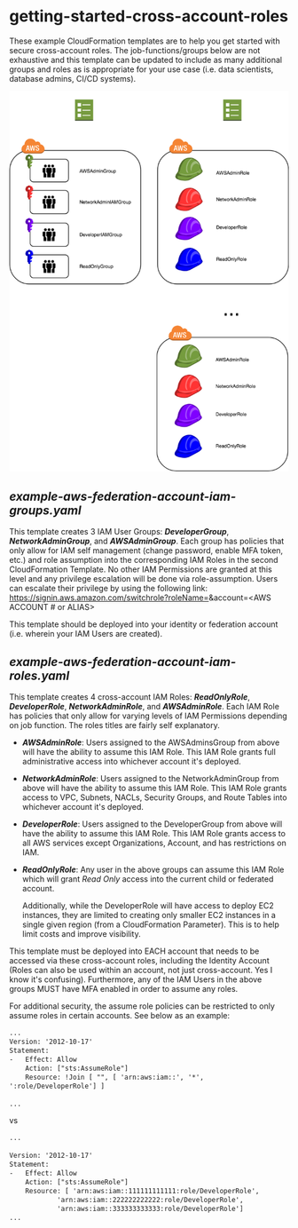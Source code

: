 
# getting-started-cross-account-roles

These example CloudFormation templates are to help you get started with secure cross-account roles. The job-functions/groups below are not exhaustive and this template can be updated to include as many additional groups and roles as is appropriate for your use case (i.e. data scientists, database admins, CI/CD systems).

![Diagram](example-diagram.png)

## ***example-aws-federation-account-iam-groups.yaml***

This template creates 3 IAM User Groups: ***DeveloperGroup***, ***NetworkAdminGroup***, and ***AWSAdminGroup***. Each group has policies that only allow for IAM self management (change password, enable MFA token, etc.) and role assumption into the corresponding IAM Roles in the second CloudFormation Template. No other IAM Permissions are granted at this level and any privilege escalation will be done via role-assumption. Users can escalate their privilege by using the following link: https://signin.aws.amazon.com/switchrole?roleName=<IAM ROLE NAME TO BE ASSUMED>&account=<AWS ACCOUNT # or ALIAS>


This template should be deployed into your identity or federation account (i.e. wherein your IAM Users are created).  

## ***example-aws-federation-account-iam-roles.yaml***

This template creates 4 cross-account IAM Roles: ***ReadOnlyRole***, ***DeveloperRole***, ***NetworkAdminRole***, and ***AWSAdminRole***. Each IAM Role has policies that only allow for varying levels of IAM Permissions depending on job function. The roles titles are fairly self explanatory.

* ***AWSAdminRole***: Users assigned to the AWSAdminsGroup from above will have the ability to assume this IAM Role. This IAM Role grants full administrative access into whichever account it's deployed.

* ***NetworkAdminRole***: Users assigned to the NetworkAdminGroup from above will have the ability to assume this IAM Role. This IAM Role grants access to VPC, Subnets, NACLs, Security Groups, and Route Tables into whichever account it's deployed.

* ***DeveloperRole***: Users assigned to the DeveloperGroup from above will have the ability to assume this IAM Role. This IAM Role grants access to all AWS services except Organizations, Account, and has restrictions on IAM.

* ***ReadOnlyRole***: Any user in the above groups can assume this IAM Role which will grant *Read Only* access into the current child or federated account.

	Additionally, while the DeveloperRole will have access to deploy EC2 instances, they are limited to creating only smaller EC2 instances in a single given region (from a CloudFormation Parameter). This is to help limit costs and improve visibility.

This template must be deployed into EACH account that needs to be accessed via these cross-account roles, including the Identity Account (Roles can also be used within an account, not just cross-account. Yes I know it's confusing). Furthermore, any of the IAM Users in the above groups MUST have MFA enabled in order to assume any roles.

For additional security, the assume role policies can be restricted to only assume roles in certain accounts. See below as an example:

```
...
Version: '2012-10-17'
Statement:
-  	Effect: Allow
	Action: ["sts:AssumeRole"]
	Resource: !Join [ "", [ 'arn:aws:iam::', '*', ':role/DeveloperRole'] ]

...
```

vs
```
...

Version: '2012-10-17'
Statement:
-	Effect: Allow
	Action: ["sts:AssumeRole"]
	Resource: [ 'arn:aws:iam::111111111111:role/DeveloperRole',
		    'arn:aws:iam::222222222222:role/DeveloperRole',
		    'arn:aws:iam::333333333333:role/DeveloperRole']
...
```
